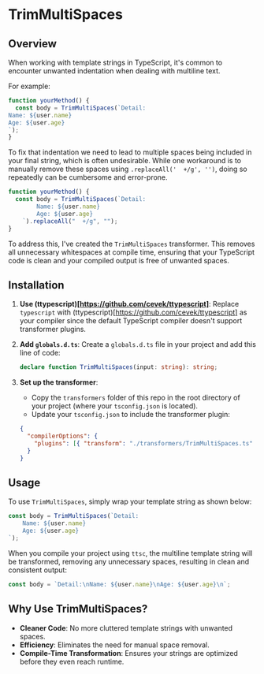 # TrimMultiSpaces

## Overview

When working with template strings in TypeScript, it's common to encounter unwanted indentation when dealing with multiline text.

For example:

```typescript
function yourMethod() {
  const body = TrimMultiSpaces(`Detail:
Name: ${user.name}
Age: ${user.age}
`);
}
```

To fix that indentation we need to lead to multiple spaces being included in your final string, which is often undesirable.
While one workaround is to manually remove these spaces using `.replaceAll('  +/g', '')`, doing so repeatedly can be cumbersome and error-prone.

```typescript
function yourMethod() {
  const body = TrimMultiSpaces(`Detail:
        Name: ${user.name}
        Age: ${user.age}
    `).replaceAll("  +/g", "");
}
```

To address this, I've created the `TrimMultiSpaces` transformer. This removes all unnecessary whitespaces at compile time, ensuring that your TypeScript code is clean and your compiled output is free of unwanted spaces.

## Installation

1. **Use (ttypescript)[https://github.com/cevek/ttypescript]**: Replace `typescript` with (ttypescript)[https://github.com/cevek/ttypescript] as your compiler since the default TypeScript compiler doesn't support transformer plugins.

2. **Add `globals.d.ts`**: Create a `globals.d.ts` file in your project and add this line of code:

   ```typescript
   declare function TrimMultiSpaces(input: string): string;
   ```

3. **Set up the transformer**:

   - Copy the `transformers` folder of this repo in the root directory of your project (where your `tsconfig.json` is located).
   - Update your `tsconfig.json` to include the transformer plugin:

   ```json
   {
     "compilerOptions": {
       "plugins": [{ "transform": "./transformers/TrimMultiSpaces.ts" }]
     }
   }
   ```

## Usage

To use `TrimMultiSpaces`, simply wrap your template string as shown below:

```typescript
const body = TrimMultiSpaces(`Detail:
    Name: ${user.name}
    Age: ${user.age}
`);
```

When you compile your project using `ttsc`, the multiline template string will be transformed, removing any unnecessary spaces, resulting in clean and consistent output:

```typescript
const body = `Detail:\nName: ${user.name}\nAge: ${user.age}\n`;
```

## Why Use TrimMultiSpaces?

- **Cleaner Code**: No more cluttered template strings with unwanted spaces.
- **Efficiency**: Eliminates the need for manual space removal.
- **Compile-Time Transformation**: Ensures your strings are optimized before they even reach runtime.
